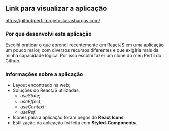 ## Link para visualizar a aplicação
<https://githubperfil.projetoslucasbargas.com/>

### Por que desenvolvi esta aplicação
Escolhi praticar o que aprendi recentemente em ReactJS em uma aplicação um pouco maior, com diversos recursos diferentes e que exigiria mais da minha capacidade lógica. Por isso escolhi fazer um clone do meu Perfil do Github.

### Informações sobre a aplicação
* Layout encontrado na web; 
* Soluções do ReactJS utilizadas: 
  * *useState*;
  * *useEffect*;
  * *useContext*;
  * *useRef*.
* Ícones para a aplicação foram pegos do **React Icons**;
* Estilização da aplicação foi feita com **Styled-Components**.